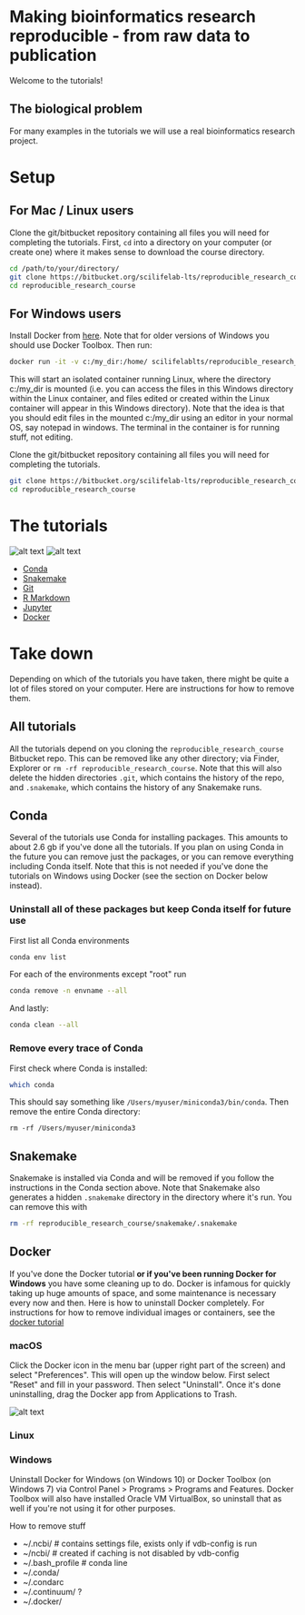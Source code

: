 # Making bioinformatics research reproducible - from raw data to publication
Welcome to the tutorials!

## The biological problem
For many examples in the tutorials we will use a real bioinformatics research project.

# Setup
## For Mac / Linux users

Clone the git/bitbucket repository containing all files you will need for completing the tutorials. First, `cd` into a directory on your computer (or create one) where it makes sense to download the course directory.
```bash
cd /path/to/your/directory/
git clone https://bitbucket.org/scilifelab-lts/reproducible_research_course.git
cd reproducible_research_course
```

## For Windows users
Install Docker from [here](https://docs.docker.com/docker-for-windows/install/). Note that for older versions of Windows you should use Docker Toolbox. Then run:
```bash
docker run -it -v c:/my_dir:/home/ scilifelablts/reproducible_research_course_slim
```

This will start an isolated container running Linux, where the directory c:/my_dir is mounted (i.e. you can access the files in this Windows directory within the Linux container, and files edited or created within the Linux container will appear in this Windows directory).
Note that the idea is that you should edit files in the mounted c:/my_dir using an editor in your normal OS, say notepad in windows. The terminal in the container is for running stuff, not editing.

Clone the git/bitbucket repository containing all files you will need for completing the tutorials.
```bash
git clone https://bitbucket.org/scilifelab-lts/reproducible_research_course.git
cd reproducible_research_course
```

# The tutorials
![alt text](tutorials_overview.svg)
![alt text](tutorials_alternative_order.svg)

* [Conda](conda)
* [Snakemake](snakemake)
* [Git](git)
* [R Markdown](rmarkdown)
* [Jupyter](jupyter)
* [Docker](docker)

# Take down
Depending on which of the tutorials you have taken, there might be quite a lot of files stored on your computer. Here are instructions for how to remove them.

## All tutorials
All the tutorials depend on you cloning the `reproducible_research_course` Bitbucket repo. This can be removed like any other directory; via Finder, Explorer or `rm -rf reproducible_research_course`. Note that this will also delete the hidden directories `.git`, which contains the history of the repo, and `.snakemake`, which contains the history of any Snakemake runs.

## Conda
Several of the tutorials use Conda for installing packages. This amounts to about 2.6 gb if you've done all the tutorials. If you plan on using Conda in the future you can remove just the packages, or you can remove everything including Conda itself. Note that this is not needed if you've done the tutorials on Windows using Docker (see the section on Docker below instead).

### Uninstall all of these packages but keep Conda itself for future use
First list all Conda environments
```bash
conda env list
```

For each of the environments except "root" run
```bash
conda remove -n envname --all
```

And lastly:
```bash
conda clean --all
```

### Remove every trace of Conda
First check where Conda is installed:

```bash
which conda
```

This should say something like `/Users/myuser/miniconda3/bin/conda`. Then remove the entire Conda directory:

```
rm -rf /Users/myuser/miniconda3
```

## Snakemake
Snakemake is installed via Conda and will be removed if you follow the instructions in the Conda section above. Note that Snakemake also generates a hidden `.snakemake` directory in the directory where it's run. You can remove this with

```bash
rm -rf reproducible_research_course/snakemake/.snakemake
```

## Docker
If you've done the Docker tutorial **or if you've been running Docker for Windows** you have some cleaning up to do. Docker is infamous for quickly taking up huge amounts of space, and some maintenance is necessary every now and then. Here is how to uninstall Docker completely. For instructions for how to remove individual images or containers, see the [docker tutorial](docker)

### macOS
Click the Docker icon in the menu bar (upper right part of the screen) and select "Preferences". This will open up the window below. First select "Reset" and fill in your password. Then select "Uninstall". Once it's done uninstalling, drag the Docker app from Applications to Trash.

![alt text](docker_uninstall_osx.png)

### Linux

### Windows
Uninstall Docker for Windows (on Windows 10) or Docker Toolbox (on Windows 7) via Control Panel > Programs > Programs and Features. Docker Toolbox will also have installed Oracle VM VirtualBox, so uninstall that as well if you're not using it for other purposes.

How to remove stuff

* ~/.ncbi/ # contains settings file, exists only if vdb-config is run
* ~/ncbi/ # created if caching is not disabled by vdb-config
* ~/.bash_profile # conda line
* ~/.conda/
* ~/.condarc
* ~/.continuum/ ?
* ~/.docker/
